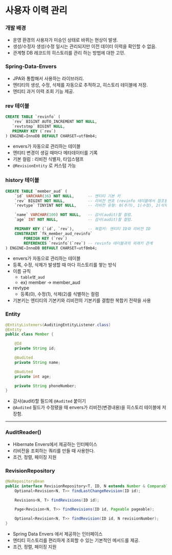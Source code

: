 # 사용자 이력 관리

### 개발 배경

- 운영 환경의 사용자가 미승인 상태로 바뀌는 현상이 발생.
- 생성/수정자 생성/수정 일시는 관리되지만 이전 데이터 이력을 확인할 수 없음.
- 관계형 DB 레코드의 히스토리를 관리 하는 방법에 대한 고민.

### Spring-Data-Envers

- JPA와 통합해서 사용하는 라이브러리.
- 엔티티의 생성, 수정, 삭제를 자동으로 추적하고, 히스토리 테이블에 저장.
- 엔티티 과거 이력 조회 기능 제공.

### rev 테이블

```sql
CREATE TABLE `revinfo` (
   `rev` BIGINT AUTO_INCREMENT NOT NULL,
   `revtstmp` BIGINT NULL,
   PRIMARY KEY (`rev`)
) ENGINE=InnoDB DEFAULT CHARSET=utf8mb4;
```

- envers가 자동으로 관리하는 테이블
- 엔티티 변경이 생길 때마다 메타데이터를 기록
- 기본 컬럼 : 리비전 식별자, 타임스탬프
- `@RevisionEntity` 로 커스텀 가능

### history 테이블

```sql
CREATE TABLE `member_aud` (
    `id` VARCHAR(36) NOT NULL,      -- 엔티티 기본 키
    `rev` BIGINT NOT NULL,          -- 리비전 번호 (revinfo 테이블에서 참조됨)
    `revtype` TINYINT NOT NULL,     -- 리비전 유형: 0(추가), 1(수정), 2(삭제)

    `name` VARCHAR(100) NOT NULL,   -- 감사(audit)할 컬럼.
    `age` INT NOT NULL,             -- 감사(audit)할 컬럼.

    PRIMARY KEY (`id`, `rev`),      -- 복합키: 엔티티 ID와 리비전 ID
    CONSTRAINT `fk_member_aud_revinfo` 
        FOREIGN KEY (`rev`) 
        REFERENCES `revinfo`(`rev`) -- revinfo 테이블과의 외래키 관계
) ENGINE=InnoDB DEFAULT CHARSET=utf8mb4;
```

- envers가 자동으로 관리하는 테이블
- 등록, 수정, 삭제가 발생할 때 마다 히스토리를 쌓는 방식
- 이름 규칙
  - `table명_aud`
  - ex) member -> member_aud
- revtype
  - 등록(0), 수정(1), 삭제(2)를 식별하는 컬럼
- 기본키는 엔티티의 기본키와 리비전의 기본키를 결합한 복합키 전략을 사용

### Entity

```java
@EntityListeners(AuditingEntityListener.class)
@Entity
public class Member {

    @Id
    private String id;

    @Audited
    private String name;

    @Audited
    private int age;

    private String phoneNumber;
}
```

- 감사(audit)할 필드에 `@Audited` 붙이기 
- `@Audited` 필드가 수정됐을 때 envers가 리비전(변경내용)을 히스토리 테이블에 저장함.

---
### AuditReader()

- Hibernate Envers에서 제공하는 인터페이스
- 리비전을 조회하는 쿼리를 만들 때 사용한다.
- 조건, 정렬, 페이징 지원

### RevisionRepository
```java
@NoRepositoryBean
public interface RevisionRepository<T, ID, N extends Number & Comparable<N>> extends Repository<T, ID> {
    Optional<Revision<N, T>> findLastChangeRevision(ID id);

    Revisions<N, T> findRevisions(ID id);

    Page<Revision<N, T>> findRevisions(ID id, Pageable pageable);

    Optional<Revision<N, T>> findRevision(ID id, N revisionNumber);
}
```
- Spring Data Envers 에서 제공하는 인터페이스
- 엔티티 히스토리를 편리하게 조회할 수 있는 기본적인 메서드를 제공.
- 조건, 정렬, 페이징 지원